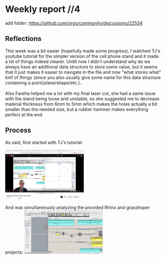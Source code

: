 # Weekly report //4
add folder:
https://github.com/orgs/community/discussions/22534

## Reflections

This week was a bit easier (hopefully made some progress), I watched TJ's youtube tutorial for the simpler version of the cell phone stand and it made a lot of things indeed clearer. Untill now I didn't understand why do we always have an additional data structure to store some value, but it seems that it just makes it easier to navigate in the file and now "what stores what" kinf of things (since you also usually give some name for this data structure containing a point/plane/shape/etc.).. 
<br/><br/>
Also Fareha helped me a lot with my final laser cut, she had a same issue with the stand being loose and unstable, so she suggested me to decrease material thickness from 6mm to 5mm which makes the holes actually a bit smaller than the needed size, but a rubber hammer makes everything perfect at the end.

## Process
As said, first started with TJ's tutorial:

<img src="3_2.png" alt="pic2_1" width="50%">
<br/>
<br/>
And was simultaneously analyzing the provided Rhino and grasshoper projects:

<img src="3_3.png" alt="pic2_1" width="50%">
